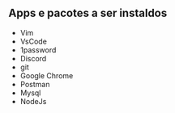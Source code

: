 ## Apps e pacotes a ser instaldos
- Vim
- VsCode
- 1password
- Discord
- git
- Google Chrome
- Postman 
- Mysql
- NodeJs
